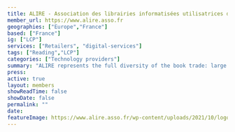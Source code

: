 ```yaml
---
title: ALIRE - Association des librairies informatisées utilisatrices des réseaux électroniques
member_url: https://www.alire.asso.fr
geographies: ["Europe","France"]
based: ["France"]
ig: ["LCP"] 
services: ["Retailers", "digital-services"]
tags: ["Reading","LCP"]
categories: ["Technology providers"]
summary: "ALIRE represents the full diversity of the book trade: large and small booksellers, generalists and specialists, independents and chains. They work together to improve IT tools for the benefit of all in the trade. The joint work of these booksellers, who dentify the needs of the profession, support the development of new messages, inform IT services companies and encourage them to integrate these new functions, enables all shops to benefit from cutting-edge tools."
press:
active: true
layout: members
showReadTime: false
showDate: false
permalink: ""
date: 
featureImage: https://www.alire.asso.fr/wp-content/uploads/2021/10/logoaliresimple.jpg
---
```

